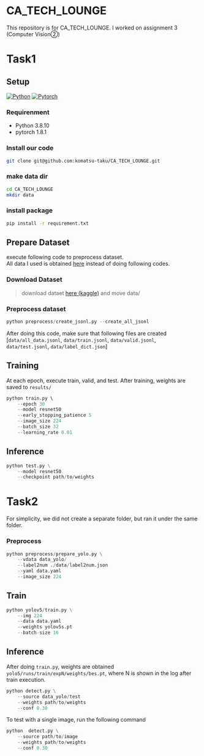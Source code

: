 # CA_TECH_LOUNGE
This repository is for CA_TECH_LOUNGE. I worked on assignment 3 (Computer Vision②)

# Task1
## Setup

[![Python](https://img.shields.io/badge/python-3.8.10-blue?logo=python&logoColor=FED643)](https://www.python.org/downloads/release/python-3810/)
[![Pytorch](https://img.shields.io/badge/pytorch-1.8.1-red?logo=pytorch)](https://download.pytorch.org/whl/torch_stable.html)

### Requirenment
* Python 3.8.10
* pytorch 1.8.1

### Install our code
```bash
git clone git@github.com:komatsu-taku/CA_TECH_LOUNGE.git
```

### make data dir
```bash
cd CA_TECH_LOUNGE
mkdir data
```

### install package
```bash
pip install -r requirement.txt
```

## Prepare Dataset
execute following code to preprocess dataset.  
All data I used is obtained [here](https://drive.google.com/file/d/18q9U-KkfoQWYqsTv2MU3KT34whfcOUVP/view?usp=share_link) instead of doing following codes.

### Download Dataset
> download dataet [here (kaggle)](https://www.kaggle.com/datasets/antoreepjana/animals-detection-images-dataset) and move data/  

### Preprocess dataset
```python
python preprocess/create_jsonl.py --create_all_jsonl
```
After doing this code, make sure that following files are created [`data/all_data.jsonl`, `data/train.jsonl`, `data/valid.jsonl`, `data/test.jsonl`, `data/label_dict.json`]

## Training
At each epoch, execute train, valid, and test.
After training, weights are saved to `results/`
```python
python train.py \  
    --epoch 30
    --model resnet50
    --early_stopping_patience 5
    --image_size 224
    --batch_size 32
    --learning_rate 0.01 
```

## Inference
```python
python test.py \
    --model resnet50
    --checkpoint path/to/weights
```


# Task2
For simplicity, we did not create a separate folder, but ran it under the same folder.

### Preprocess
```python
python preprocess/prepare_yolo.py \
    --vdata data_yolo/
    --label2num ./data/label2num.json
    --yaml data.yaml
    --image_size 224
```

## Train
```python
python yolov5/train.py \
    --img 224 
    --data data.yaml 
    --weights yolov5s.pt 
    --batch-size 16
```

## Inference
After doing `train.py`, weights are obtained `yolo5/runs/train/expN/weights/bes.pt`, where N is shown in the log after train execution.
```python
python detect.py \
    --source data_yolo/test 
    --weights path/to/weights 
    --conf 0.30
```
To test with a single image, run the following command
```python
python  detect.py \
    --source path/to/image
    --weights path/to/weights
    --conf 0.30
```